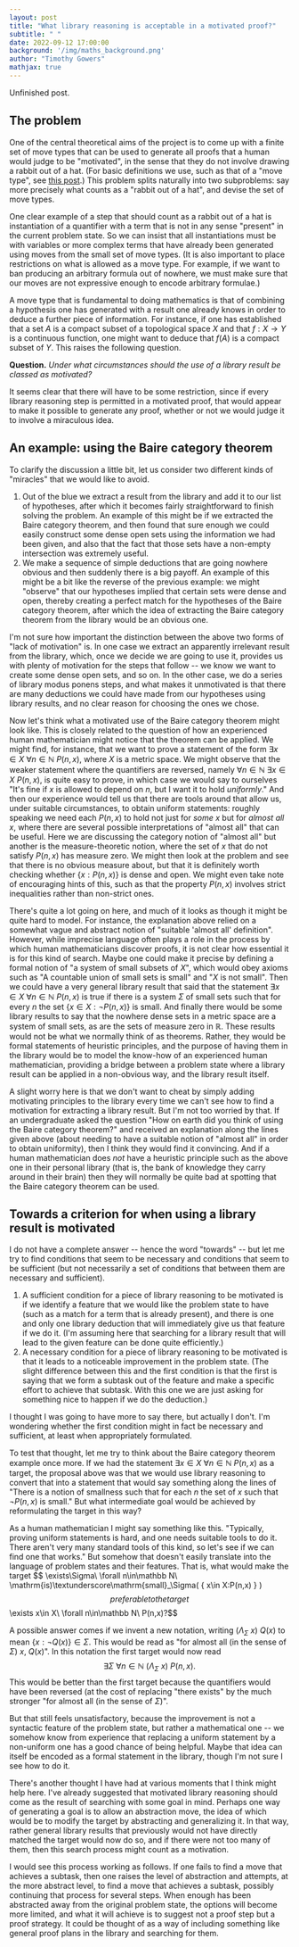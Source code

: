 ```yaml
---
layout: post
title: "What library reasoning is acceptable in a motivated proof?"
subtitle: " "
date: 2022-09-12 17:00:00
background: '/img/maths_background.png'
author: "Timothy Gowers"
mathjax: true
---
```


Unfinished post.

## The problem

One of the central theoretical aims of the project is to come up with a finite set of move types that can be used to generate all proofs that a human would judge to be "motivated", in the sense that they do not involve drawing a rabbit out of a hat. (For basic definitions we use, such as that of a "move type", see <a href="{{site.baseurl}}/2022/09/07/basicalgorithm.html">this post</a>.) This problem splits naturally into two subproblems: say more precisely what counts as a "rabbit out of a hat", and devise the set of move types.

One clear example of a step that should count as a rabbit out of a hat is instantiation of a quantifier with a term that is not in any sense "present" in the current problem state. So we can insist that all instantiations must be with variables or more complex terms that have already been generated using moves from the small set of move types. (It is also important to place restrictions on what is allowed as a move type. For example, if we want to ban producing an arbitrary formula out of nowhere, we must make sure that our moves are not expressive enough to encode arbitrary formulae.)

A move type that is fundamental to doing mathematics is that of combining a hypothesis one has generated with a result one already knows in order to deduce a further piece of information. For instance, if one has established that a set $A$ is a compact subset of a topological space $X$ and that $f:X\to Y$ is a continuous function, one might want to deduce that $f(A)$ is a compact subset of $Y$. This raises the following question.

**Question.** *Under what circumstances should the use of a library result be classed as motivated?*

It seems clear that there will have to be some restriction, since if every library reasoning step is permitted in a motivated proof, that would appear to make it possible to generate any proof, whether or not we would judge it to involve a miraculous idea.

## An example: using the Baire category theorem

To clarify the discussion a little bit, let us consider two different kinds of "miracles" that we would like to avoid.

1. Out of the blue we extract a result from the library and add it to our list of hypotheses, after which it becomes fairly straightforward to finish solving the problem. An example of this might be if we extracted the Baire category theorem, and then found that sure enough we could easily construct some dense open sets using the information we had been given, and also that the fact that those sets have a non-empty intersection was extremely useful.
2. We make a sequence of simple deductions that are going nowhere obvious and then suddenly there is a big payoff. An example of this might be a bit like the reverse of the previous example: we might "observe" that our hypotheses implied that certain sets were dense and open, thereby creating a perfect match for the hypotheses of the Baire category theorem, after which the idea of extracting the Baire category theorem from the library would be an obvious one.

I'm not sure how important the distinction between the above two forms of "lack of motivation" is. In one case we extract an apparently irrelevant result from the library, which, once we decide we are going to use it, provides us with plenty of motivation for the steps that follow -- we know we want to create some dense open sets, and so on. In the other case, we do a series of library modus ponens steps, and what makes it unmotivated is that there are many deductions we could have made from our hypotheses using library results, and no clear reason for choosing the ones we chose.

Now let's think what a motivated use of the Baire category theorem might look like. This is closely related to the question of how an experienced human mathematician might notice that the theorem can be applied. We might find, for instance, that we want to prove a statement of the form $\exists x\in X\ \forall n\in\mathbb N\ P(n,x)$, where $X$ is a metric space. We might observe that the weaker statement where the quantifiers are reversed, namely $\forall n\in\mathbb N\ \exists x\in X\ P(n,x)$, is quite easy to prove, in which case we would say to ourselves "It's fine if $x$ is allowed to depend on $n$, but I want it to hold *uniformly*." And then our experience would tell us that there are tools around that allow us, under suitable circumstances, to obtain uniform statements: roughly speaking we need each $P(n,x)$ to hold not just for *some* $x$ but for *almost all* $x$, where there are several possible interpretations of "almost all" that can be useful. Here we are discussing the category notion of "almost all" but another is the measure-theoretic notion, where the set of $x$ that do not satisfy $P(n,x)$ has measure zero. We might then look at the problem and see that there is no obvious measure about, but that it is definitely worth checking whether $\{x:P(n,x)\}$ is dense and open. We might even take note of encouraging hints of this, such as that the property $P(n,x)$ involves strict inequalities rather than non-strict ones.

There's quite a lot going on here, and much of it looks as though it might be quite hard to model. For instance, the explanation above relied on a somewhat vague and abstract notion of "suitable 'almost all' definition". However, while imprecise language often plays a role in the process by which human mathematicians discover proofs, it is not clear how essential it is for this kind of search. Maybe one could make it precise by defining a formal notion of "a system of small subsets of $X$", which would obey axioms such as "A countable union of small sets is small" and "$X$ is not small". Then we could have a very general library result that said that the statement $\exists x\in X\ \forall n\in\mathbb N\ P(n,x)$ is true if there is a system $\Sigma$ of small sets such that for every $n$ the set $\{x\in X:\neg P(n,x)\}$ is small. And finally there would be some library results to say that the nowhere dense sets in a metric space are a system of small sets, as are the sets of measure zero in $\mathbb R$. These results would not be what we normally think of as theorems. Rather, they would be formal statements of heuristic principles, and the purpose of having them in the library would be to model the know-how of an experienced human mathematician, providing a bridge between a problem state where a library result can be applied in a non-obvious way, and the library result itself. 

A slight worry here is that we don't want to cheat by simply adding motivating principles to the library every time we can't see how to find a motivation for extracting a library result. But I'm not too worried by that. If an undergraduate asked the question "How on earth did you think of using the Baire category theorem?" and received an explanation along the lines given above (about needing to have a suitable notion of "almost all" in order to obtain uniformity), then I think they would find it convincing. And if a human mathematician does *not* have a heuristic principle such as the above one in their personal library (that is, the bank of knowledge they carry around in their brain) then they will normally be quite bad at spotting that the Baire category theorem can be used. 

## Towards a criterion for when using a library result is motivated

I do not have a complete answer -- hence the word "towards" -- but let me try to find conditions that seem to be necessary and conditions that seem to be sufficient (but not necessarily a set of conditions that between them are necessary and sufficient). 

1. A sufficient condition for a piece of library reasoning to be motivated is if we identify a feature that we would like the problem state to have (such as a match for a term that is already present), and there is one and only one library deduction that will immediately give us that feature if we do it. (I'm assuming here that searching for a library result that will lead to the given feature can be done quite efficiently.)
2. A necessary condition for a piece of library reasoning to be motivated is that it leads to a noticeable improvement in the problem state. (The slight difference between this and the first condition is that the first is saying that we form a subtask out of the feature and make a specific effort to achieve that subtask. With this one we are just asking for something nice to happen if we do the deduction.)

I thought I was going to have more to say there, but actually I don't. I'm wondering whether the first condition might in fact be necessary and sufficient, at least when appropriately formulated. 

To test that thought, let me try to think about the Baire category theorem example once more. If we had the statement $\exists x\in X\ \forall n\in\mathbb N\ P(n,x)$ as a target, the proposal above was that we would use library reasoning to convert that into a statement that would say something along the lines of "There is a notion of smallness such that for each $n$ the set of $x$ such that $\neg P(n,x)$ is small." But what intermediate goal would be achieved by reformulating the target in this way?

As a human mathematician I might say something like this. "Typically, proving uniform statements is hard, and one needs suitable tools to do it. There aren't very many standard tools of this kind, so let's see if we can find one that works." But somehow that doesn't easily translate into the language of problem states and their features. That is, what would make the target
$$ \exists\Sigma\ \forall n\in\mathbb N\ \mathrm{is)\textunderscore\mathrm{small}_\Sigma( \{ x\in X:P(n,x) \} ) $$
preferable to the target
$$\exists x\in X\ \forall n\in\mathbb N\ P(n,x)?$$

A possible answer comes if we invent a new notation, writing $(\Lambda_\Sigma\ x)\ Q(x)$ to mean $\{x:\neg Q(x)\}\in\Sigma$. This would be read as "for almost all (in the sense of $\Sigma$) $x$, $Q(x)$". In this notation the first target would now read
$$\exists\Sigma\ \forall n\in\mathbb N\ (\Lambda_\Sigma\ x)\ P(n,x).$$
This would be better than the first target because the quantifiers would have been reversed (at the cost of replacing "there exists" by the much stronger "for almost all (in the sense of $\Sigma$)".

But that still feels unsatisfactory, because the improvement is not a syntactic feature of the problem state, but rather a mathematical one -- we somehow know from experience that replacing a uniform statement by a non-uniform one has a good chance of being helpful. Maybe that idea can itself be encoded as a formal statement in the library, though I'm not sure I see how to do it.

There's another thought I have had at various moments that I think might help here. I've already suggested that motivated library reasoning should come as the result of searching with some goal in mind. Perhaps one way of generating a goal is to allow an abstraction move, the idea of which would be to modify the target by abstracting and generalizing it. In that way, rather general library results that previously would not have directly matched the target would now do so, and if there were not too many of them, then this search process might count as a motivation. 

I would see this process working as follows. If one fails to find a move that achieves a subtask, then one raises the level of abstraction and attempts, at the more abstract level, to find a move that achieves a subtask, possibly continuing that process for several steps. When enough has been abstracted away from the original problem state, the options will become more limited, and what it will achieve is to suggest not a proof step but a proof strategy. It could be thought of as a way of including something like general proof plans in the library and searching for them.
